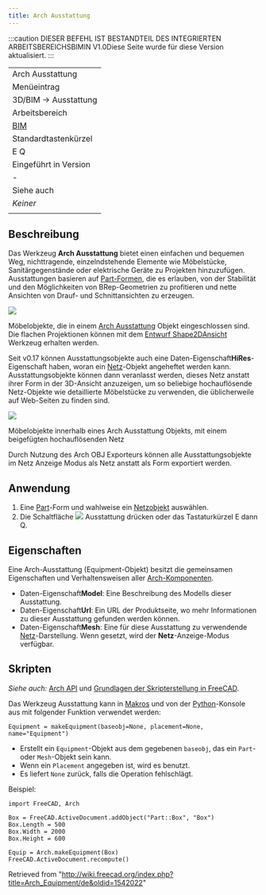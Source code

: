 ```yaml
---
title: Arch Ausstattung
---
```

:::caution
DIESER BEFEHL IST BESTANDTEIL DES INTEGRIERTEN ARBEITSBEREICHSBIMIN V1.0Diese Seite wurde für diese Version aktualisiert.
:::

|  |
| --- |
| Arch Ausstattung |
| Menüeintrag |
| 3D/BIM → Ausstattung |
| Arbeitsbereich |
| [BIM](/BIM_Workbench/de "BIM Workbench/de") |
| Standardtastenkürzel |
| E Q |
| Eingeführt in Version |
| - |
| Siehe auch |
| *Keiner* |
|  |

## Beschreibung

Das Werkzeug **Arch Ausstattung** bietet einen einfachen und bequemen Weg, nichttragende, einzelndstehende Elemente wie Möbelstücke, Sanitärgegenstände oder elektrische Geräte zu Projekten hinzuzufügen. Ausstattungen basieren auf [Part-Formen](/Part_Workbench/de "Part Workbench/de"), die es erlauben, von der Stabilität und den Möglichkeiten von BRep-Geometrien zu profitieren und nette Ansichten von Drauf- und Schnittansichten zu erzeugen.

![](/images/Arch_equipment_example.jpg)

Möbelobjekte, die in einem [Arch Ausstattung](/Arch_Equipment "Arch Equipment") Objekt eingeschlossen sind. Die flachen Projektionen können mit dem [Entwurf Shape2DAnsicht](/Draft_Shape2DView/de "Draft Shape2DView/de") Werkzeug erhalten werden.

Seit v0.17 können Ausstattungsobjekte auch eine Daten-Eigenschaft**HiRes**-Eigenschaft haben, woran ein [Netz](/Mesh_Workbench/de "Mesh Workbench/de")-Objekt angeheftet werden kann. Ausstattungsobjekte können dann veranlasst werden, dieses Netz anstatt ihrer Form in der 3D-Ansicht anzuzeigen, um so beliebige hochauflösende Netz-Objekte wie detaillierte Möbelstücke zu verwenden, die üblicherweile auf Web-Seiten zu finden sind.

![](/images/Arch_equipment_mesh.jpg)

Möbelobjekte innerhalb eines Arch Ausstattung Objekts, mit einem beigefügten hochauflösenden Netz

Durch Nutzung des Arch OBJ Exporteurs können alle Ausstattungsobjekte im Netz Anzeige Modus als Netz anstatt als Form exportiert werden.

## Anwendung

1. Eine [Part](/Part_Workbench/de "Part Workbench/de")-Form und wahlweise ein [Netzobjekt](/Mesh_Workbench/de "Mesh Workbench/de") auswählen.
2. Die Schaltfläche ![](/images/Arch_Equipment.svg) Ausstattung drücken oder das Tastaturkürzel E dann Q.

## Eigenschaften

Eine Arch-Ausstattung (Equipment-Objekt) besitzt die gemeinsamen Eigenschaften und Verhaltensweisen aller [Arch-Komponenten](/Arch_Component/de "Arch Component/de").

* Daten-Eigenschaft**Model**: Eine Beschreibung des Modells dieser Ausstattung.
* Daten-Eigenschaft**Url**: Ein URL der Produktseite, wo mehr Informationen zu dieser Ausstattung gefunden werden können.
* Daten-Eigenschaft**Mesh**: Eine für diese Ausstattung zu verwendende [Netz](/Mesh_Workbench/de "Mesh Workbench/de")-Darstellung. Wenn gesetzt, wird der **Netz**-Anzeige-Modus verfügbar.

## Skripten

*Siehe auch:* [Arch API](/Arch_API/de "Arch API/de") und [Grundlagen der Skripterstellung in FreeCAD](/FreeCAD_Scripting_Basics/de "FreeCAD Scripting Basics/de").

Das Werkzeug Ausstattung kann in [Makros](/Macros/de "Macros/de") und von der [Python](/Python/de "Python/de")-Konsole aus mit folgender Funktion verwendet werden:

```
Equipment = makeEquipment(baseobj=None, placement=None, name="Equipment")

```

* Erstellt ein `Equipment`-Objekt aus dem gegebenen `baseobj`, das ein `Part`- oder `Mesh`-Objekt sein kann.
* Wenn ein `Placement` angegeben ist, wird es benutzt.
* Es liefert `None` zurück, falls die Operation fehlschlägt.

Beispiel:

```
import FreeCAD, Arch

Box = FreeCAD.ActiveDocument.addObject("Part::Box", "Box")
Box.Length = 500
Box.Width = 2000
Box.Height = 600

Equip = Arch.makeEquipment(Box)
FreeCAD.ActiveDocument.recompute()

```

Retrieved from "<http://wiki.freecad.org/index.php?title=Arch_Equipment/de&oldid=1542022>"
